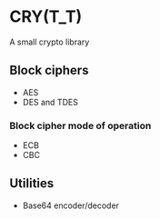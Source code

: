 CRY(T_T)
========

A small crypto library

Block ciphers
-------------

- AES
- DES and TDES

### Block cipher mode of operation

- ECB
- CBC

Utilities
---------

- Base64 encoder/decoder

